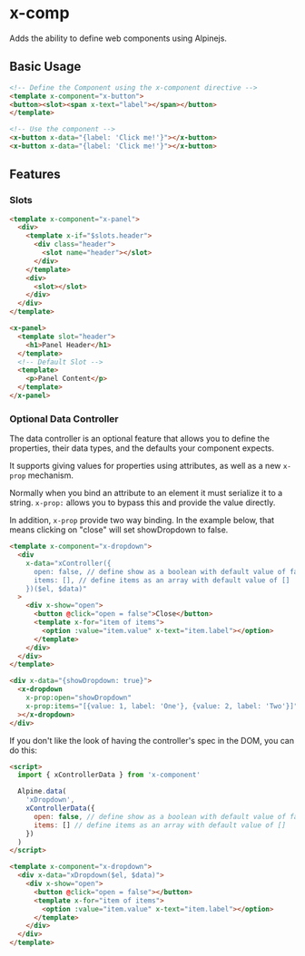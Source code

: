 # x-comp

Adds the ability to define web components using Alpinejs.

## Basic Usage

```html
<!-- Define the Component using the x-component directive -->
<template x-component="x-button">
<button><slot><span x-text="label"></span></button>
</template>

<!-- Use the component -->
<x-button x-data="{label: 'Click me!'}"></x-button>
<x-button x-data="{label: 'Click me!'}"></x-button>
```

## Features

### Slots

```html
<template x-component="x-panel">
  <div>
    <template x-if="$slots.header">
      <div class="header">
        <slot name="header"></slot>
      </div>
    </template>
    <div>
      <slot></slot>
    </div>
  </div>
</template>

<x-panel>
  <template slot="header">
    <h1>Panel Header</h1>
  </template>
  <!-- Default Slot -->
  <template>
    <p>Panel Content</p>
  </template>
</x-panel>
```

### Optional Data Controller

The data controller is an optional feature that allows you to define the properties, their data types, and the defaults your component expects.

It supports giving values for properties using attributes, as well as a new `x-prop` mechanism.

Normally when you bind an attribute to an element it must serialize it to a string. `x-prop:` allows you to bypass this and provide the value directly.

In addition, `x-prop` provide two way binding. In the example below, that means clicking on "close" will set showDropdown to false.

```html
<template x-component="x-dropdown">
  <div
    x-data="xController({
      open: false, // define show as a boolean with default value of false
      items: [], // define items as an array with default value of []
    })($el, $data)"
  >
    <div x-show="open">
      <button @click="open = false">Close</button>
      <template x-for="item of items">
        <option :value="item.value" x-text="item.label"></option>
      </template>
    </div>
  </div>
</template>

<div x-data="{showDropdown: true}">
  <x-dropdown
    x-prop:open="showDropdown"
    x-prop:items="[{value: 1, label: 'One'}, {value: 2, label: 'Two'}]"
  ></x-dropdown>
</div>
```

If you don't like the look of having the controller's spec in the DOM, you can do this:

```html
<script>
  import { xControllerData } from 'x-component'

  Alpine.data(
    'xDropdown',
    xControllerData({
      open: false, // define show as a boolean with default value of false
      items: [] // define items as an array with default value of []
    })
  )
</script>

<template x-component="x-dropdown">
  <div x-data="xDropdown($el, $data)">
    <div x-show="open">
      <button @click="open = false"></button>
      <template x-for="item of items">
        <option :value="item.value" x-text="item.label"></option>
      </template>
    </div>
  </div>
</template>
```
